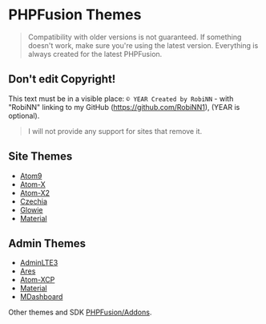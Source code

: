 # PHPFusion Themes

> Compatibility with older versions is not guaranteed.
If something doesn't work, make sure you're using the latest version. Everything is always created for the latest PHPFusion.

## Don't edit Copyright!
This text must be in a visible place: `© YEAR Created by RobiNN` - with "RobiNN" linking to my GitHub (https://github.com/RobiNN1), (YEAR is optional).

> I will not provide any support for sites that remove it.

## Site Themes
- [Atom9](themes/Atom9)
- [Atom-X](themes/Atom-X)
- [Atom-X2](themes/Atom-X2)
- [Czechia](themes/Czechia)
- [Glowie](themes/Glowie)
- [Material](themes/Material)

## Admin Themes
- [AdminLTE3](admin_themes/AdminLTE3)
- [Ares](admin_themes/Ares)
- [Atom-XCP](admin_themes/Atom-XCP)
- [Material](admin_themes/Material)
- [MDashboard](admin_themes/MDashboard)

Other themes and SDK [PHPFusion/Addons](https://github.com/PHPFusion/Addons).

<!-- Don't copy my code! -->
